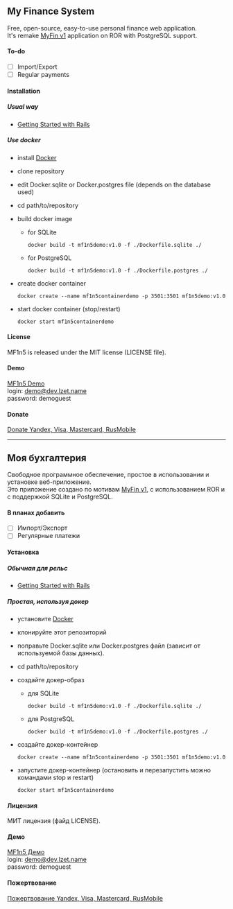 ## My Finance System

Free, open-source, easy-to-use personal finance web application.  
It's remake [MyFin v1](https://bitbucket.org/Pozadi/myfin/wiki/Home) application on ROR with PostgreSQL support.

#### To-do

- [ ] Import/Export
- [ ] Regular payments

#### Installation

##### Usual way

- [Getting Started with Rails](http://guides.rubyonrails.org/getting_started.html)

##### Use docker

- install [Docker](https://www.docker.com/)
- clone repository
- edit Docker.sqlite or Docker.postgres file (depends on the database used)
- cd path/to/repository
- build docker image
  - for SQLite
    ```
    docker build -t mf1n5demo:v1.0 -f ./Dockerfile.sqlite ./
    ```
  - for PostgreSQL
    ```
    docker build -t mf1n5demo:v1.0 -f ./Dockerfile.postgres ./
    ```

- create docker container
  ```
  docker create --name mf1n5containerdemo -p 3501:3501 mf1n5demo:v1.0
  ```
- start docker container (stop/restart)
  ```
  docker start mf1n5containerdemo
  ```

#### License

MF1n5 is released under the MIT license (LICENSE file).

#### Demo

[MF1n5 Demo](http://dev.lzet.name/mf1n5)  
login: demo@dev.lzet.name  
password: demoguest

#### Donate

[Donate Yandex, Visa, Mastercard, RusMobile](http://dev.lzet.name)


---------


## Моя бухгалтерия

Свободное программное обеспечение, простое в использовании и установке веб-приложение.  
Это приложение создано по мотивам [MyFin v1](https://bitbucket.org/Pozadi/myfin/wiki/Home), с использованием ROR и с поддержкой SQLite и PostgreSQL.

#### В планах добавить

- [ ] Импорт/Экспорт
- [ ] Регулярные платежи

#### Установка

##### Обычная для рельс

- [Getting Started with Rails](http://guides.rubyonrails.org/getting_started.html)

##### Простая, используя докер

- установите [Docker](https://www.docker.com/)
- клонируйте этот репозиторий
- поправьте Docker.sqlite или Docker.postgres файл (зависит от используемой базы данных).
- cd path/to/repository
- создайте докер-образ
  - для SQLite
    ```
    docker build -t mf1n5demo:v1.0 -f ./Dockerfile.sqlite ./
    ```
  - для PostgreSQL
    ```
    docker build -t mf1n5demo:v1.0 -f ./Dockerfile.postgres ./
    ```

- создайте докер-контейнер
  ```
  docker create --name mf1n5containerdemo -p 3501:3501 mf1n5demo:v1.0
  ```
- запустите докер-контейнер (остановить и перезапустить можно командами stop и restart)
  ```
  docker start mf1n5containerdemo
  ```

#### Лицензия

МИТ лицензия (файд LICENSE).

#### Демо

[MF1n5 Демо](http://dev.lzet.name/mf1n5)  
login: demo@dev.lzet.name  
password: demoguest

#### Пожертвование

[Пожертвование Yandex, Visa, Mastercard, RusMobile](http://dev.lzet.name)


